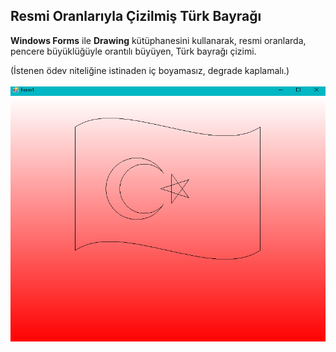 ## Resmi Oranlarıyla Çizilmiş Türk Bayrağı
__Windows Forms__ ile __Drawing__ kütüphanesini kullanarak, resmi oranlarda, pencere büyüklüğüyle orantılı büyüyen, Türk bayrağı çizimi. <p>
(İstenen ödev niteliğine istinaden iç boyamasız, degrade kaplamalı.)<br><br>
<img src="https://github.com/ertbaran/Drawing-Kutuphanesi-Kullanarak_Turk-Bayragi-Cizimi-Resmi-Bayrak-Oranlariyla/blob/master/TurkBayragi.png?raw=true" alt="drawing" width="700"/>
